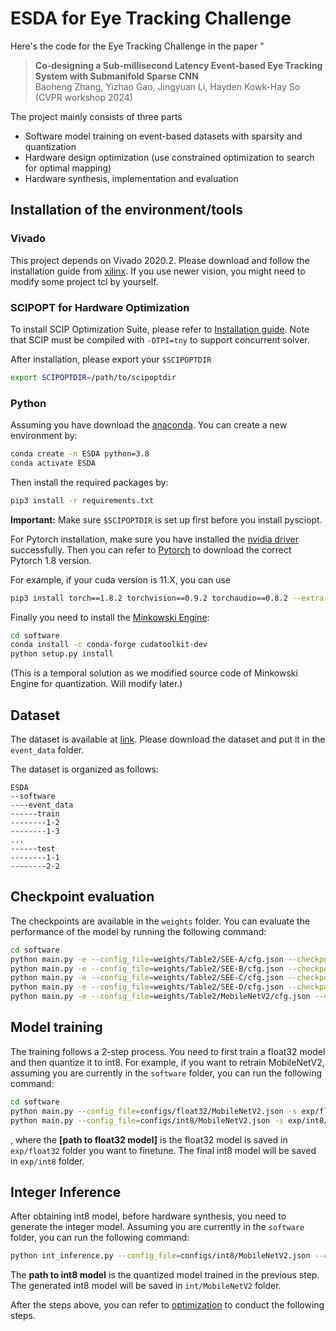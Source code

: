 # ESDA for Eye Tracking Challenge

Here's the code for the Eye Tracking Challenge in the paper "

> **Co-designing a Sub-millisecond Latency Event-based Eye Tracking System with Submanifold Sparse CNN**  
> Baoheng Zhang, Yizhao Gao, Jingyuan Li, Hayden Kowk-Hay So  
> (CVPR workshop 2024)
> 

The project mainly consists of three parts
- Software model training on event-based datasets with sparsity and quantization 
- Hardware design optimization (use constrained optimization to search for optimal mapping)
- Hardware synthesis, implementation and evaluation


## Installation of the environment/tools

### Vivado
This project depends on Vivado 2020.2. Please download and follow the installation guide from [xilinx](https://www.xilinx.com/support/download/index.html/content/xilinx/en/downloadNav/vivado-design-tools/archive.html).
If you use newer vision, you might need to modify some project tcl by yourself.



### SCIPOPT for Hardware Optimization
To install SCIP Optimization Suite, please refer to [Installation guide](https://www.scipopt.org/doc/html/md_INSTALL.php). Note that SCIP must be compiled with `-DTPI=tny` to support concurrent solver.

After installation, please export your `$SCIPOPTDIR`
```bash
export SCIPOPTDIR=/path/to/scipoptdir
```



### Python

Assuming you have download the [anaconda](https://www.anaconda.com/download). You can create a new environment by:

```bash
conda create -n ESDA python=3.8
conda activate ESDA
```


Then install the required packages by:
```bash
pip3 install -r requirements.txt
```
**Important:** Make sure `$SCIPOPTDIR` is set up first before you install pysciopt.


For Pytorch installation, make sure you have installed the [nvidia driver](https://www.nvidia.com/download/index.aspx) successfully. Then you can refer to [Pytorch](https://pytorch.org/get-started/previous-versions/) to download the correct Pytorch 1.8 version.


For example, if your cuda version is 11.X, you can use
```bash
pip3 install torch==1.8.2 torchvision==0.9.2 torchaudio==0.8.2 --extra-index-url https://download.pytorch.org/whl/lts/1.8/cu111
```

Finally you need to install the [Minkowski Engine](https://github.com/NVIDIA/MinkowskiEngine):
```bash
cd software
conda install -c conda-forge cudatoolkit-dev
python setup.py install
```
(This is a temporal solution as we modified source code of Minkowski Engine for quantization. Will modify later.)


## Dataset 

The dataset is available at [link](https://www.kaggle.com/competitions/event-based-eye-tracking-ais2024/data). 
Please download the dataset and put it in the `event_data` folder.

The dataset is organized as follows:
```
ESDA
--software
----event_data
------train
--------1-2
--------1-3
...
------test
--------1-1
--------2-2

```


## Checkpoint evaluation

The checkpoints are available in the `weights` folder. 
You can evaluate the performance of the model by running the following command:
```bash
cd software
python main.py -e --config_file=weights/Table2/SEE-A/cfg.json --checkpoint=weights/Table2/SEE-A/model_best_p10_acc.pth --shift_bit 16 --bias_bit 16
python main.py -e --config_file=weights/Table2/SEE-B/cfg.json --checkpoint=weights/Table2/SEE-B/model_best_p10_acc.pth --shift_bit 16 --bias_bit 16
python main.py -e --config_file=weights/Table2/SEE-C/cfg.json --checkpoint=weights/Table2/SEE-C/model_best_p10_acc.pth --shift_bit 16 --bias_bit 16
python main.py -e --config_file=weights/Table2/SEE-D/cfg.json --checkpoint=weights/Table2/SEE-D/model_best_p10_acc.pth --shift_bit 16 --bias_bit 16
python main.py -e --config_file=weights/Table2/MobileNetV2/cfg.json --checkpoint=weights/Table2/MobileNetV2/model_best_p10_acc.pth --shift_bit 16 --bias_bit 16
```


## Model training
The training follows a 2-step process. You need to first train a float32 model and then quantize it to int8.
For example, if you want to retrain MobileNetV2, assuming you are currently in the `software` folder, you can run the following command:

```bash
cd software
python main.py --config_file=configs/float32/MobileNetV2.json -s exp/float32/MobileNetV2
python main.py --config_file=configs/int8/MobileNetV2.json -s exp/int8/MobileNetV2 --shift_bit 16 --bias_bit 16 --load [path to float32 model]                  
```
, where the **[path to float32 model]** is the float32 model is saved in `exp/float32` folder you want to finetune. 
The final int8 model will be saved in `exp/int8` folder.

## Integer Inference

After obtaining int8 model, before hardware synthesis, you need to generate the integer model. Assuming you are currently in the `software` folder, you can run the following command:

```bash
python int_inference.py --config_file=configs/int8/MobileNetV2.json --checkpoint=[path to int8 model] --shift_bit 16 --bias_bit 16 --int_folder int/MobileNetV2
```
The **path to int8 model** is the quantized model trained in the previous step. The generated int8 model will be saved in `int/MobileNetV2` folder.

After the steps above, you can refer to [optimization](../optimization/README.md) to conduct the following steps.
